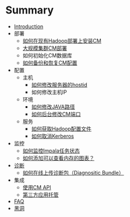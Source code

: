 # Summary

* [Introduction](README.md)
* 部署
   * [如何在现有Hadoop部署上安装CM](unmanagement_install.md)
   * [大规模集群CM部署](1k_node.md)
   * 如何初始化CM数据库
   * [如何备份和恢复CM配置](backup_restore_cm.md)
* 配置
   * 主机
       * [如何修改服务器的hostid](modify_hostid.md)
       * 如何修改主机IP
   * 环境
       * [如何修改JAVA路径](java_path.md)
       * [如何后台修改CM端口](change_cm_port.md)
   * 服务
       * [如何获取Hadoop配置文件](hadoop_config_file.md)
       * [如何取消Kerberos](disable_kerberos.md)
* 监控
   * [如何监控Impala任务状态](monitor_impala.md)
   * [如何添加可以查看内存的图表？](memory_chart.md)
* [诊断](diag.md)
   * [如何在线上传诊断包（Diagnositic Bundle）](upload_bundle.md)
* 集成
   * [使用CM API](cm_api.md)
   * [第三方应用托管](3rd_party.md)
* [FAQ](faq.md)
* [黑洞](hei_dong.md)

